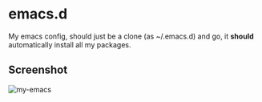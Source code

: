 emacs.d
=======
My emacs config, should just be a clone (as ~/.emacs.d) and go, it **should**
automatically install all my packages.

Screenshot
----------
![my-emacs](https://cloud.githubusercontent.com/assets/1255196/5119772/b8f4307a-7033-11e4-9f55-2762f4a0b6d9.png)
